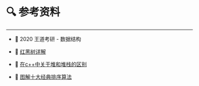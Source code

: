 # 🔍 参考资料

---



- 🎐 2020 王道考研 - 数据结构

- 🥞 [红黑树详解](https://www.cnblogs.com/51life/p/9324321.html)

- 👚 [在c++中关于堆和堆栈的区别](https://blog.csdn.net/qianyayun19921028/article/details/80364964)

- 👒 [图解十大经典排序算法](https://www.jianshu.com/p/1af509b2be08)




